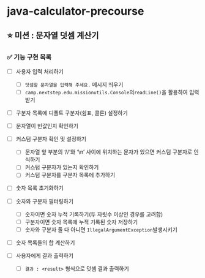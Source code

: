 # java-calculator-precourse

## ⭐ 미션 : 문자열 덧셈 계산기

### ✅ 기능 구현 목록

- [ ]  사용자 입력 처리하기
    - [ ]  `덧셈할 문자열을 입력해 주세요.` 메시지 띄우기
    - [ ]  `camp.nextstep.edu.missionutils.Console`의`readLine()`을 활용하여 입력받기

- [ ] 구분자 목록에 디폴트 구분자(쉼표, 콜론) 설정하기

- [ ] 문자열이 빈값인지 확인하기

- [ ] 커스텀 구분자 확인 및 설정하기
    - [ ] 문자열 앞 부분의 ‘//’와 ‘\n’ 사이에 위치하는 문자가 있으면 커스텀 구분자로 인식하기
    - [ ] 커스텀 구분자가 있는지 확인하기
    - [ ] 커스텀 구분자를 구분자 목록에 추가하기

- [ ] 숫자 목록 초기화하기

- [ ] 숫자와 구분자 필터링하기
    - [ ]  숫자이면 숫자 누적 기록하기(두 자릿수 이상인 경우를 고려함)
    - [ ]  구분자이면 숫자 목록에 누적 기록된 숫자 저장하기
    - [ ]  숫자와 구분자 둘 다 아니면 `IllegalArgumentException`발생시키기

- [ ]  숫자 목록들의 합 계산하기

- [ ]  사용자에게 결과 출력하기
    - [ ]  `결과 : <result>` 형식으로 덧셈 결과 출력하기